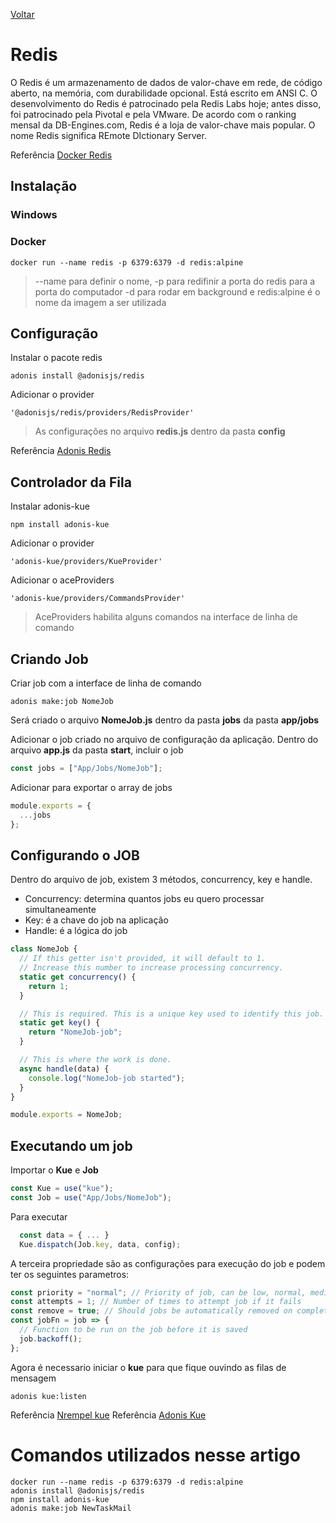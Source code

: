 [Voltar](/src/node_adonis.md)

# Redis

O Redis é um armazenamento de dados de valor-chave em rede, de código aberto, na memória, com durabilidade opcional. Está escrito em ANSI C. O desenvolvimento do Redis é patrocinado pela Redis Labs hoje; antes disso, foi patrocinado pela Pivotal e pela VMware. De acordo com o ranking mensal da DB-Engines.com, Redis é a loja de valor-chave mais popular. O nome Redis significa REmote DIctionary Server.

Referência [Docker Redis](https://hub.docker.com/_/redis)

## Instalação

### Windows

### Docker

```
docker run --name redis -p 6379:6379 -d redis:alpine
```

> --name para definir o nome, -p para redifinir a porta do redis para a porta do computador -d para rodar em background e redis:alpine é o nome da imagem a ser utilizada

## Configuração

Instalar o pacote redis

```
adonis install @adonisjs/redis
```

Adicionar o provider

```
'@adonisjs/redis/providers/RedisProvider'
```

> As configurações no arquivo **redis.js** dentro da pasta **config**

Referência [Adonis Redis](https://adonisjs.com/docs/4.0/redis)

## Controlador da Fila

Instalar adonis-kue

```
npm install adonis-kue
```

Adicionar o provider

```
'adonis-kue/providers/KueProvider'
```

Adicionar o aceProviders

```
'adonis-kue/providers/CommandsProvider'
```

> AceProviders habilita alguns comandos na interface de linha de comando

## Criando Job

Criar job com a interface de linha de comando

```
adonis make:job NomeJob
```

Será criado o arquivo **NomeJob.js** dentro da pasta **jobs** da pasta **app/jobs**

Adicionar o job criado no arquivo de configuração da aplicação.
Dentro do arquivo **app.js** da pasta **start**, incluir o job

```js
const jobs = ["App/Jobs/NomeJob"];
```

Adicionar para exportar o array de jobs

```js
module.exports = {
  ...jobs
};
```

## Configurando o JOB

Dentro do arquivo de job, existem 3 métodos, concurrency, key e handle.

- Concurrency: determina quantos jobs eu quero processar simultaneamente
- Key: é a chave do job na aplicação
- Handle: é a lógica do job

```js
class NomeJob {
  // If this getter isn't provided, it will default to 1.
  // Increase this number to increase processing concurrency.
  static get concurrency() {
    return 1;
  }

  // This is required. This is a unique key used to identify this job.
  static get key() {
    return "NomeJob-job";
  }

  // This is where the work is done.
  async handle(data) {
    console.log("NomeJob-job started");
  }
}

module.exports = NomeJob;
```

## Executando um job

Importar o **Kue** e **Job**

```js
const Kue = use("kue");
const Job = use("App/Jobs/NomeJob");
```

Para executar

```js
  const data = { ... }
  Kue.dispatch(Job.key, data, config);
```

A terceira propriedade são as configurações para execução do job e podem ter os seguintes parametros:

```js
const priority = "normal"; // Priority of job, can be low, normal, medium, high or critical
const attempts = 1; // Number of times to attempt job if it fails
const remove = true; // Should jobs be automatically removed on completion
const jobFn = job => {
  // Function to be run on the job before it is saved
  job.backoff();
};
```

Agora é necessario iniciar o **kue** para que fique ouvindo as filas de mensagem

```
adonis kue:listen
```

Referência [Nrempel kue](https://github.com/nrempel/adonis-kue)
Referência [Adonis Kue](https://www.npmjs.com/package/adonis-kue)

# Comandos utilizados nesse artigo

```
docker run --name redis -p 6379:6379 -d redis:alpine
adonis install @adonisjs/redis
npm install adonis-kue
adonis make:job NewTaskMail
```
